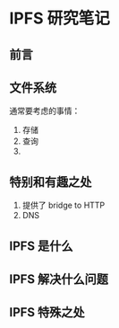 # IPFS 研究笔记

## 前言 

## 文件系统 
通常要考虑的事情：
1. 存储
2. 查询
3. 


## 特别和有趣之处

1. 提供了 bridge to HTTP
2. DNS

## IPFS 是什么

## IPFS 解决什么问题 


## IPFS 特殊之处

